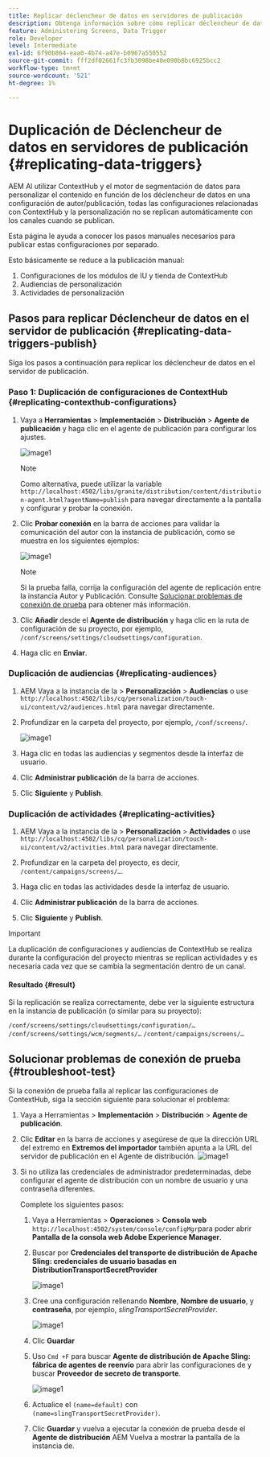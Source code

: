```yaml
---
title: Replicar déclencheur de datos en servidores de publicación
description: Obtenga información sobre cómo replicar déclencheur de datos en el servidor de publicación para AEM Screens.
feature: Administering Screens, Data Trigger
role: Developer
level: Intermediate
exl-id: 6f90b864-eaa0-4b74-a47e-b0967a550552
source-git-commit: fff2df02661fc3fb3098be40e090b8bc6925bcc2
workflow-type: tm+mt
source-wordcount: '521'
ht-degree: 1%

---
```


# Duplicación de Déclencheur de datos en servidores de publicación {#replicating-data-triggers}

AEM Al utilizar ContextHub y el motor de segmentación de datos para personalizar el contenido en función de los déclencheur de datos en una configuración de autor/publicación, todas las configuraciones relacionadas con ContextHub y la personalización no se replican automáticamente con los canales cuando se publican.

Esta página le ayuda a conocer los pasos manuales necesarios para publicar estas configuraciones por separado.

Esto básicamente se reduce a la publicación manual:

1. Configuraciones de los módulos de IU y tienda de ContextHub
1. Audiencias de personalización
1. Actividades de personalización

## Pasos para replicar Déclencheur de datos en el servidor de publicación {#replicating-data-triggers-publish}

Siga los pasos a continuación para replicar los déclencheur de datos en el servidor de publicación.

### Paso 1: Duplicación de configuraciones de ContextHub {#replicating-contexthub-configurations}

1. Vaya a **Herramientas** > **Implementación** > **Distribución** > **Agente de publicación** y haga clic en el agente de publicación para configurar los ajustes.

   ![image1](/help/user-guide/assets/replicating-triggers/replicating-triggers1.png)

   >[!NOTE]
   >
   >Como alternativa, puede utilizar la variable `http://localhost:4502/libs/granite/distribution/content/distribution-agent.html?agentName=publish` para navegar directamente a la pantalla y configurar y probar la conexión.

1. Clic **Probar conexión** en la barra de acciones para validar la comunicación del autor con la instancia de publicación, como se muestra en los siguientes ejemplos:

   ![image1](/help/user-guide/assets/replicating-triggers/replicating-triggers2.png)

   >[!NOTE]
   >
   >Si la prueba falla, corrija la configuración del agente de replicación entre la instancia Autor y Publicación. Consulte [Solucionar problemas de conexión de prueba](/help/user-guide/replicating-data-triggers.md#troubleshoot-test) para obtener más información.

1. Clic **Añadir** desde el **Agente de distribución** y haga clic en la ruta de configuración de su proyecto, por ejemplo, `/conf/screens/settings/cloudsettings/configuration`.

1. Haga clic en **Enviar**.

### Duplicación de audiencias {#replicating-audiences}

1. AEM Vaya a la instancia de la > **Personalización** > **Audiencias** o use `http://localhost:4502/libs/cq/personalization/touch-ui/content/v2/audiences.html` para navegar directamente.

1. Profundizar en la carpeta del proyecto, por ejemplo, `/conf/screens/`.

   ![image1](/help/user-guide/assets/replicating-triggers/replicating-triggers10.png)

1. Haga clic en todas las audiencias y segmentos desde la interfaz de usuario.

1. Clic **Administrar publicación** de la barra de acciones.

1. Clic **Siguiente** y **Publish**.

### Duplicación de actividades  {#replicating-activities}

1. AEM Vaya a la instancia de la > **Personalización** > **Actividades** o use `http://localhost:4502/libs/cq/personalization/touch-ui/content/v2/activities.html` para navegar directamente.

1. Profundizar en la carpeta del proyecto, es decir, `/content/campaigns/screens/…`.

1. Haga clic en todas las actividades desde la interfaz de usuario.

1. Clic **Administrar publicación** de la barra de acciones.

1. Clic **Siguiente** y **Publish**.

>[!IMPORTANT]
>
>La duplicación de configuraciones y audiencias de ContextHub se realiza durante la configuración del proyecto mientras se replican actividades y es necesaria cada vez que se cambia la segmentación dentro de un canal.

#### Resultado {#result}

Si la replicación se realiza correctamente, debe ver la siguiente estructura en la instancia de publicación (o similar para su proyecto):

`/conf/screens/settings/cloudsettings/configuration/…`
`/conf/screens/settings/wcm/segments/…`
`/content/campaigns/screens/…`

## Solucionar problemas de conexión de prueba {#troubleshoot-test}

Si la conexión de prueba falla al replicar las configuraciones de ContextHub, siga la sección siguiente para solucionar el problema:

1. Vaya a Herramientas > **Implementación** > **Distribución** > **Agente de publicación**.

1. Clic **Editar** en la barra de acciones y asegúrese de que la dirección URL del extremo en **Extremos del importador** también apunta a la URL del servidor de publicación en el Agente de distribución.
   ![image1](/help/user-guide/assets/replicating-triggers/replicating-triggers9.png)

1. Si no utiliza las credenciales de administrador predeterminadas, debe configurar el agente de distribución con un nombre de usuario y una contraseña diferentes.

   Complete los siguientes pasos:

   1. Vaya a Herramientas > **Operaciones** > **Consola web** `http://localhost:4502/system/console/configMgr`para poder abrir **Pantalla de la consola web Adobe Experience Manager**.
   1. Buscar por **Credenciales del transporte de distribución de Apache Sling: credenciales de usuario basadas en DistributionTransportSecretProvider**

      ![image1](/help/user-guide/assets/replicating-triggers/replicating-triggers6.png)

   1. Cree una configuración rellenando **Nombre**, **Nombre de usuario**, y **contraseña**, por ejemplo, *slingTransportSecretProvider*.

      ![image1](/help/user-guide/assets/replicating-triggers/replicating-triggers7.png)

   1. Clic **Guardar**
   1. Uso `Cmd +F` para buscar **Agente de distribución de Apache Sling: fábrica de agentes de reenvío** para abrir las configuraciones de y buscar **Proveedor de secreto de transporte**.

      ![image1](/help/user-guide/assets/replicating-triggers/replicating-triggers8.png)

   1. Actualice el `(name=default)` con `(name=slingTransportSecretProvider)`.
   1. Clic **Guardar** y vuelva a ejecutar la conexión de prueba desde el **Agente de distribución** AEM Vuelva a mostrar la pantalla de la instancia de.
